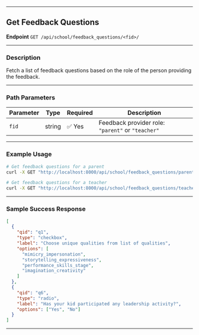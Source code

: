 
---

##  Get Feedback Questions

**Endpoint**
`GET /api/school/feedback_questions/<fid>/`

---

###  Description

Fetch a list of feedback questions based on the role of the person providing the feedback.

---

###  Path Parameters

| Parameter | Type   | Required | Description                                       |
| --------- | ------ | -------- | ------------------------------------------------- |
| `fid`     | string | ✅ Yes    | Feedback provider role: `"parent"` or `"teacher"` |

---

###  Example Usage

```bash
# Get feedback questions for a parent
curl -X GET "http://localhost:8000/api/school/feedback_questions/parent/"

# Get feedback questions for a teacher
curl -X GET "http://localhost:8000/api/school/feedback_questions/teacher/"
```

---

###  Sample Success Response

```json
[
  {
    "qid": "q1",
    "type": "checkbox",
    "label": "Choose unique qualities from list of qualities",
    "options": [
      "mimicry_impersonation",
      "storytelling_expressiveness",
      "performance_skills_stage",
      "imagination_creativity"
    ]
  },
  {
    "qid": "q6",
    "type": "radio",
    "label": "Has your kid participated any leadership activity?",
    "options": ["Yes", "No"]
  }
]
```

---

